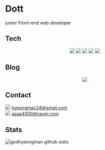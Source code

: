 # Dott

junior Front-end web developer

## Tech

<p align="center">
<img src="https://img.shields.io/badge/JavaScript-F7DF1E?style=flat-square&logo=JavaScript&logoColor=black"> <img src="https://img.shields.io/badge/React-61DAFB?style=flat-square&logo=React&logoColor=black"> <img src="https://img.shields.io/badge/Express-ffffff?style=flat-square&logo=Express&logoColor=black"> <img src="https://img.shields.io/badge/Node.js-339933?style=flat-square&logo=Node.js&logoColor=white"> <img src="https://img.shields.io/badge/Webpack-8DD6F9?style=flat-square&logo=Webpack&logoColor=white">


## Blog

<p align="center">
<a href="https://www.notion.so/Dott-21d0ef2d8cca42efba9b246142a0bb60"><img src="https://img.shields.io/badge/Notion-000000?style=for-the-badge&logo=Notion&logoColor=white"></a>

## Contact

<img src="https://img.shields.io/badge/G_mail-EA4335?style=flat-square&logo=Gmail&logoColor=white"> hyeongman24@gmail.com</br>
<img src="https://img.shields.io/badge/naver-03C75A?style=flat-square&logo=naver&logoColor=white"> aaaa4000@naver.com

## Stats

![godhyeongman github stats](https://github-readme-stats.vercel.app/api?username=godhyeongman&show_icons=true)
